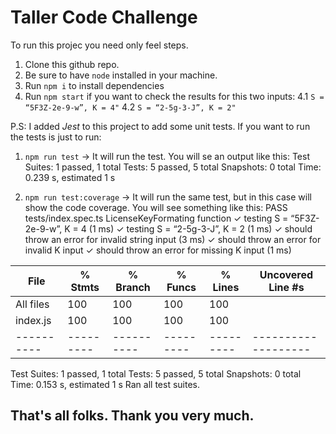 # Taller Code Challenge

To run this projec you need only feel steps.

1. Clone this github repo.
2. Be sure to have `node` installed in your machine.
3. Run `npm i` to install dependencies
4. Run `npm start` if you want to check the results for this two inputs:
4.1 `S = “5F3Z-2e-9-w”, K = 4"`
4.2 `S = “2-5g-3-J”, K = 2"`

P.S: I added *Jest* to this project to add some unit tests. If you want to run the tests is just to run:
1. `npm run test` -> It will run the test. You will se an output like this: 
Test Suites: 1 passed, 1 total
Tests:       5 passed, 5 total
Snapshots:   0 total
Time:        0.239 s, estimated 1 s

2. `npm run test:coverage` -> It will run the same test, but in this case will show the code coverage. You will see something like this: 
 PASS  tests/index.spec.ts
  LicenseKeyFormating function
    ✓ testing S = “5F3Z-2e-9-w”, K = 4 (1 ms)
    ✓ testing S = “2-5g-3-J”, K = 2 (1 ms)
    ✓ should throw an error for invalid string input (3 ms)
    ✓ should throw an error for invalid K input
    ✓ should throw an error for missing K input (1 ms)

File      | % Stmts | % Branch | % Funcs | % Lines | Uncovered Line #s
----------|---------|----------|---------|---------|-------------------
All files |     100 |      100 |     100 |     100 |
 index.js |     100 |      100 |     100 |     100 |
----------|---------|----------|---------|---------|-------------------
Test Suites: 1 passed, 1 total
Tests:       5 passed, 5 total
Snapshots:   0 total
Time:        0.153 s, estimated 1 s
Ran all test suites.

## That's all folks. Thank you very much.